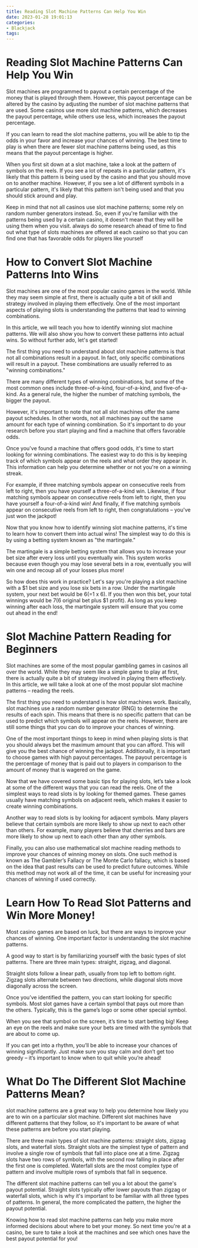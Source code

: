 ```yaml
---
title: Reading Slot Machine Patterns Can Help You Win 
date: 2023-01-28 19:01:13
categories:
- Blackjack
tags:
---
```



#  Reading Slot Machine Patterns Can Help You Win 

Slot machines are programmed to payout a certain percentage of the money that is played through them. However, this payout percentage can be altered by the casino by adjusting the number of slot machine patterns that are used. Some casinos use more slot machine patterns, which decreases the payout percentage, while others use less, which increases the payout percentage.

If you can learn to read the slot machine patterns, you will be able to tip the odds in your favor and increase your chances of winning. The best time to play is when there are fewer slot machine patterns being used, as this means that the payout percentage is higher.

When you first sit down at a slot machine, take a look at the pattern of symbols on the reels. If you see a lot of repeats in a particular pattern, it's likely that this pattern is being used by the casino and that you should move on to another machine. However, if you see a lot of different symbols in a particular pattern, it's likely that this pattern isn't being used and that you should stick around and play.

Keep in mind that not all casinos use slot machine patterns; some rely on random number generators instead. So, even if you're familiar with the patterns being used by a certain casino, it doesn't mean that they will be using them when you visit. always do some research ahead of time to find out what type of slots machines are offered at each casino so that you can find one that has favorable odds for players like yourself

#  How to Convert Slot Machine Patterns Into Wins 

Slot machines are one of the most popular casino games in the world. While they may seem simple at first, there is actually quite a bit of skill and strategy involved in playing them effectively. One of the most important aspects of playing slots is understanding the patterns that lead to winning combinations.

In this article, we will teach you how to identify winning slot machine patterns. We will also show you how to convert these patterns into actual wins. So without further ado, let's get started!

The first thing you need to understand about slot machine patterns is that not all combinations result in a payout. In fact, only specific combinations will result in a payout. These combinations are usually referred to as "winning combinations."

There are many different types of winning combinations, but some of the most common ones include three-of-a-kind, four-of-a-kind, and five-of-a-kind. As a general rule, the higher the number of matching symbols, the bigger the payout.

However, it's important to note that not all slot machines offer the same payout schedules. In other words, not all machines pay out the same amount for each type of winning combination. So it's important to do your research before you start playing and find a machine that offers favorable odds.

Once you've found a machine that offers good odds, it's time to start looking for winning combinations. The easiest way to do this is by keeping track of which symbols appear on the reels and what order they appear in. This information can help you determine whether or not you're on a winning streak.

For example, if three matching symbols appear on consecutive reels from left to right, then you have yourself a three-of-a-kind win. Likewise, if four matching symbols appear on consecutive reels from left to right, then you have yourself a four-of-a-kind win! And finally, if five matching symbols appear on consecutive reels from left to right, then congratulations – you've just won the jackpot!


Now that you know how to identify winning slot machine patterns, it's time to learn how to convert them into actual wins! The simplest way to do this is by using a betting system known as "the martingale."

The martingale is a simple betting system that allows you to increase your bet size after every loss until you eventually win. This system works because even though you may lose several bets in a row, eventually you will win one and recoup all of your losses plus more!

So how does this work in practice? Let's say you're playing a slot machine with a $1 bet size and you lose six bets in a row. Under the martingale system, your next bet would be $6 (=$1 x 6). If you then won this bet, your total winnings would be $7 ($6 original bet plus $1 profit). As long as you keep winning after each loss, the martingale system will ensure that you come out ahead in the end!

#  Slot Machine Pattern Reading for Beginners 

Slot machines are some of the most popular gambling games in casinos all over the world. While they may seem like a simple game to play at first, there is actually quite a bit of strategy involved in playing them effectively. In this article, we will take a look at one of the most popular slot machine patterns – reading the reels.

The first thing you need to understand is how slot machines work. Basically, slot machines use a random number generator (RNG) to determine the results of each spin. This means that there is no specific pattern that can be used to predict which symbols will appear on the reels. However, there are still some things that you can do to improve your chances of winning.

One of the most important things to keep in mind when playing slots is that you should always bet the maximum amount that you can afford. This will give you the best chance of winning the jackpot. Additionally, it is important to choose games with high payout percentages. The payout percentage is the percentage of money that is paid out to players in comparison to the amount of money that is wagered on the game.

Now that we have covered some basic tips for playing slots, let’s take a look at some of the different ways that you can read the reels. One of the simplest ways to read slots is by looking for themed games. These games usually have matching symbols on adjacent reels, which makes it easier to create winning combinations.

Another way to read slots is by looking for adjacent symbols. Many players believe that certain symbols are more likely to show up next to each other than others. For example, many players believe that cherries and bars are more likely to show up next to each other than any other symbols.

Finally, you can also use mathematical slot machine reading methods to improve your chances of winning money on slots. One such method is known as The Gambler’s Fallacy or The Monte Carlo fallacy, which is based on the idea that past results can be used to predict future outcomes. While this method may not work all of the time, it can be useful for increasing your chances of winning if used correctly.

#  Learn How To Read Slot Patterns and Win More Money! 

Most casino games are based on luck, but there are ways to improve your chances of winning. One important factor is understanding the slot machine patterns.

A good way to start is by familiarizing yourself with the basic types of slot patterns. There are three main types: straight, zigzag, and diagonal.

Straight slots follow a linear path, usually from top left to bottom right. Zigzag slots alternate between two directions, while diagonal slots move diagonally across the screen.

Once you’ve identified the pattern, you can start looking for specific symbols. Most slot games have a certain symbol that pays out more than the others. Typically, this is the game’s logo or some other special symbol.

When you see that symbol on the screen, it’s time to start betting big! Keep an eye on the reels and make sure your bets are timed with the symbols that are about to come up.

If you can get into a rhythm, you’ll be able to increase your chances of winning significantly. Just make sure you stay calm and don’t get too greedy – it’s important to know when to quit while you’re ahead!

#  What Do The Different Slot Machine Patterns Mean?

slot machine patterns are a great way to help you determine how likely you are to win on a particular slot machine. Different slot machines have different patterns that they follow, so it's important to be aware of what these patterns are before you start playing.

There are three main types of slot machine patterns: straight slots, zigzag slots, and waterfall slots. Straight slots are the simplest type of pattern and involve a single row of symbols that fall into place one at a time. Zigzag slots have two rows of symbols, with the second row falling in place after the first one is completed. Waterfall slots are the most complex type of pattern and involve multiple rows of symbols that fall in sequence.

The different slot machine patterns can tell you a lot about the game's payout potential. Straight slots typically offer lower payouts than zigzag or waterfall slots, which is why it's important to be familiar with all three types of patterns. In general, the more complicated the pattern, the higher the payout potential.

Knowing how to read slot machine patterns can help you make more informed decisions about where to bet your money. So next time you're at a casino, be sure to take a look at the machines and see which ones have the best payout potential for you!